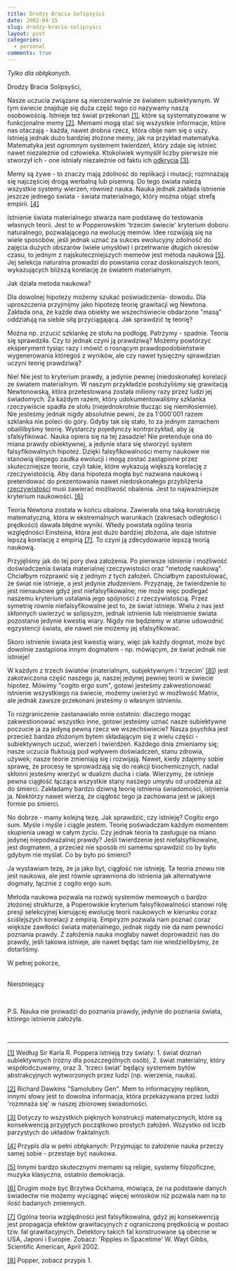 ```yaml
---
title: Drodzy Bracia Solipsyści
date: 2002-04-15
slug: drodzy-bracia-solipsysci
layout: post
categories:
  - personal
comments: true
---
```


<p><i>Tylko dla ob&#322;&#261;kanych.</i></p>

<p>Drodzy Bracia Solipsy&#347;ci,</p>

<p>Nasze uczucia zwi&#261;zane
s&#261; nierozerwalnie ze &#347;wiatem subiektywnym. W tym &#347;wiecie
znajduje si&#281; du&#380;a cz&#281;&#347;&#263; tego co nazywamy nasz&#261;
osobowo&#347;ci&#261;. Istnieje te&#380; &#347;wiat przekona&#324; <a
href="#_ftn1" name="_ftnref1">[1]</a>,
które s&#261; systematyzowane w funkcjonalne memy <a href="#_ftn2" name="_ftnref2">[2]</a>.
Memami mog&#261; sta&#263; si&#281; wszystkie informacje, które nas
otaczaj&#261; - ka&#380;da, nawet drobna rzecz, która obije nam si&#281; o
uszy. Istniej&#261; jednak du&#380;o bardziej z&#322;o&#380;one memy, jak na
przyk&#322;ad matematyka. Matematyka jest ogromnym systemem twierdze&#324;,
który zdaje si&#281; istnie&#263; nawet niezale&#380;nie od cz&#322;owieka.
Ktokolwiek wymy&#347;li&#322; liczby pierwsze nie stworzy&#322; ich - one
istnia&#322;y niezale&#380;nie od faktu ich <u>odkrycia</u> <a href="#_ftn3" name="_ftnref3">[3]</a>.</p>


<p>Memy s&#261; &#380;ywe - to
znaczy maj&#261; zdolno&#347;&#263; do replikacji i mutacji;
rozmna&#380;aj&#261; si&#281; najcz&#281;&#347;ciej drog&#261; werbaln&#261;
lub pisemn&#261;. Do tego &#347;wiata nale&#380;&#261; wszystkie systemy
wierze&#324;, równie&#380; nauka. Nauka jednak zak&#322;ada istnienie jeszcze
jednego &#347;wiata - &#347;wiata materialnego, który mo&#380;na
obj&#261;&#263; stref&#261; empirii. <a 
href="#_ftn4" name="_ftnref4">[4]</a></p>


<p>Istnienie &#347;wiata
materialnego stwarza nam podstaw&#281; do testowania w&#322;asnych teorii. Jest
to w Popperowskim 'trzecim &#347;wiecie' kryterium doboru naturalnego,
pozwalaj&#261;cego na ewolucj&#281; memów. Idee rozwijaj&#261; si&#281; na
wiele sposobów, je&#347;li jednak uzna&#263; za sukces ewolucyjny zdolno&#347;&#263;
do zaj&#281;cia du&#380;ych obszarów (wiele umys&#322;ów) i przetrwanie
d&#322;ugich okresów czasu, to jednym z najskuteczniejszych memeów jest metoda
naukowa <a href="#_ftn5" name="_ftnref5">[5]</a>.
Jej selekcja naturalna prowadzi do powstania coraz doskonalszych teorii,
wykazuj&#261;cych bli&#380;sz&#261; korelacj&#281; ze &#347;wiatem materialnym.</p>

<p>Jak dzia&#322;a metoda naukowa? </p>

<p>Dla dowolnej hipotezy mo&#380;emy
szuka&#263; po&#347;wiadczenia- dowodu. Dla uproszczenia przyjmijmy jako
hipotez&#281; teori&#281; grawitacji wg Newtona. Zak&#322;ada ona, &#380;e
ka&#380;de dwa obiekty we wszech&#347;wiecie obdarzone "mas&#261;" oddzia&#322;uj&#261;
na siebie si&#322;&#261; przyci&#261;gaj&#261;c&#261;. Jak sprawdzi&#263;
t&#281; teori&#281;?</p>

<p>Mo&#380;na np. zrzuci&#263;
szklank&#281; ze sto&#322;u na pod&#322;og&#281;. Patrzymy - spadnie. Teoria
si&#281; sprawdzi&#322;a. Czy to jednak czyni j&#261; prawdziw&#261;?
Mo&#380;emy powtórzy&#263; eksperyment tysi&#261;c razy i mówi&#263; o rosn&#261;cym
prawdopodobie&#324;stwie wygenerowania którego&#347; z wyników, ale czy nawet
tysi&#281;czny sprawdzian uczyni teori&#281; prawdziw&#261;? </p>

<p>Nie! Nie jest to kryterium
prawdy, a jedynie pewnej (niedoskona&#322;ej) korelacji ze &#347;wiatem
materialnym. W naszym przyk&#322;adzie pos&#322;u&#380;yli&#347;my si&#281;
grawitacj&#261; Newtonowsk&#261;, która przetestowana zosta&#322;a miliony razy
przez ludzi jej &#347;wiadomych. Za ka&#380;dym razem, który
udokumentowali&#347;my szklanka rzeczywi&#347;cie spad&#322;a ze sto&#322;u
(niejednokrotnie t&#322;ucz&#261;c si&#281; niemi&#322;osiernie). Nie
jeste&#347;my jednak nigdy absolutnie pewni, &#380;e za 1'000'001 razem
szklanka nie poleci do góry. Gdyby tak si&#281; sta&#322;o, to za jednym
zamachem obaliliby&#347;my teori&#281;. Wystarczy pojedynczy
kontrprzyk&#322;ad, aby j&#261; sfalsyfikowa&#263;. Nauka opiera si&#281; na
tej zasadzie! Nie pretenduje ona do miana prawdy obiektywnej, a jedynie stara
si&#281; stworzy&#263; system falsyfikowalnych hipotez. Dzi&#281;ki
falsyfikowalno&#347;ci memy naukowe nie stanowi&#261; &#347;lepego zau&#322;ka
ewolucji i mog&#261; zosta&#263; zast&#261;pione przez skuteczniejsze teorie,
czyli takie, które wykazuj&#261; wi&#281;ksz&#261; korelacj&#281; z
rzeczywisto&#347;ci&#261;. Aby dana hipoteza mog&#322;a by&#263; nazwana
naukow&#261; i pretendowa&#263; do prezentowania nawet niedoskona&#322;ego
przybli&#380;enia <u>rzeczywisto&#347;ci</u> musi zawiera&#263;
mo&#380;liwo&#347;&#263; obalenia. Jest to najwa&#380;niejsze kryterium
naukowo&#347;ci. <a href="#_ftn6" name="_ftnref6">[6]</a></p>

<p>Teoria Newtona zosta&#322;a w
ko&#324;cu obalona. Zawiera&#322;a ona tak&#261; konstrukcj&#281;
matematyczn&#261;, która w ekstremalnych warunkach (zakresach
odleg&#322;o&#347;ci i pr&#281;dko&#347;ci) dawa&#322;a b&#322;&#281;dne
wyniki. Wtedy powsta&#322;a ogólna teoria wzgl&#281;dno&#347;ci Einsteina,
która jest du&#380;o bardziej z&#322;o&#380;ona, ale daje istotnie lepsz&#261;
korelacj&#281; z empiri&#261; <a href="#_ftn7"
name="_ftnref7">[7]</a>.
To czyni j&#261; zdecydowanie lepsz&#261; teori&#261; naukow&#261;.</p>


<p>Przyj&#281;li&#347;my jak do
tej pory dwa za&#322;o&#380;enia. Po pierwsze istnienie i
mo&#380;liwo&#347;&#263; do&#347;wiadczenia &#347;wiata materialnej
rzeczywisto&#347;ci oraz "metod&#281; naukow&#261;". Chcia&#322;bym
rozprawi&#263; si&#281; z jednym z tych
za&#322;o&#380;e&#324;. Chcia&#322;bym zapostulowa&#263;, &#380;e &#347;wiat
nie istnieje, a jest jedynie z&#322;udzeniem. Przyznaj&#281;, &#380;e
twierdzenie to jest nienaukowe gdy&#380; jest niefalsyfikowalne; nie mo&#380;e
wi&#281;c podlega&#263; naszemu kryterium ustalania jego spójno&#347;ci z
rzeczywisto&#347;ci&#261;. Przez symetri&#281; równie niefalsyfikowalne jest
to, &#380;e &#347;wiat istnieje. Wielu z nas jest sk&#322;onnych uwierzy&#263;
w solipsyzm, jednak istnienie lub nieistnienie &#347;wiata pozostanie jedynie
kwesti&#261; wiary. Nigdy nie b&#281;dziemy w stanie udowodni&#263; egzystencji
&#347;wiata, ale nawet nie mo&#380;emy jej sfalsyfikowa&#263;. </p>


<p>Skoro istnienie &#347;wiata
jest kwesti&#261; wiary, wi&#281;c jak ka&#380;dy dogmat, mo&#380;e by&#263;
dowolnie zast&#261;piona innym dogmatem - np. mówi&#261;cym, &#380;e &#347;wiat
jednak nie istnieje!</p>


<p>W ka&#380;dym z trzech
&#347;wiatów (materialnym, subjektywnym i 'trzecim' <a name="_ftnref8" href="#_ftn8">[8]</a>)
jest zakotwiczona cz&#281;&#347;&#263; naszego ja, naszej jedynej pewnej teorii
w &#347;wiecie hipotez. Mówimy "cogito ergo sum", gotowi jeste&#347;my
zakwestionowa&#263; istnienie wszystkiego na &#347;wiecie, mo&#380;emy
uwierzy&#263; w mo&#380;liwo&#347;&#263; Matrix, ale jednak zawsze przekonani
jeste&#347;my o w&#322;asnym istnieniu.</p>


<p>To rozgraniczenie
zastanawia&#322;o mnie ostatnio: dlaczego mog&#261;c zakwestionowa&#263; wszystko
inne, gotowi jeste&#347;my uzna&#263; nasze subiektywne poczucie ja za
jedyn&#261; pewn&#261; rzecz we wszech&#347;wiecie? Nasza psychika jest
przecie&#380; bardzo z&#322;o&#380;onym bytem sk&#322;adaj&#261;cym si&#281; z
wielu cz&#281;&#347;ci - subiektywnych uczu&#263;, wierze&#324; i
twierdze&#324;. Ka&#380;dego dnia zmieniamy si&#281;; nasze uczucia fluktuuj&#261; pod wp&#322;ywem
do&#347;wiadcze&#324;, stanu zdrowia, u&#380;ywek; nasze teorie zmieniaj&#261;
si&#281; i rozwijaj&#261;. Nawet, kiedy zdajemy sobie spraw&#281;, &#380;e
procesy te sprowadzaj&#261; si&#281; do reakcji biochemicznych, nadal
sk&#322;onni jeste&#347;my wierzy&#263; w dualizm ducha i cia&#322;a. Wierzymy,
&#380;e istnieje pewna ci&#261;g&#322;o&#347;&#263; &#322;&#261;cz&#261;ca
wszystkie stany naszego umys&#322;u od urodzenia a&#380; do &#347;mierci.
Zak&#322;adamy bardzo dziwn&#261; teori&#281; istnienia &#347;wiadomo&#347;ci,
istnienia ja. Niektórzy nawet wierz&#261;, &#380;e ci&#261;g&#322;o&#347;&#263;
tego ja zachowana jest w jakiej&#347; formie po &#347;mierci. </p>

<p>No dobrze - mamy kolejn&#261;
tez&#281;. Jak sprawdzi&#263;, czy istniej&#281;? Cogito ergo sum. My&#347;le i
my&#347;le i ci&#261;gle jestem. Teori&#281; po&#347;wiadczam ka&#380;dym
momentem skupienia uwagi w ca&#322;ym &#380;yciu. Czy jednak teoria ta
zas&#322;uguje na miano jedynej niepodwa&#380;alnej prawdy? Je&#347;li
twierdzenie jest niefalsyfikowalne, jest dogmatem, a przecie&#380; nie sposób
mi samemu sprawdzi&#263; co by by&#322;o gdybym nie my&#347;la&#322;. Co by
by&#322;o po &#347;mierci? </p>


<p>Ja wystawiam tez&#281;, &#380;e
ja jako byt, ci&#261;g&#322;o&#347;&#263; nie istniej&#281;. Ta teoria znowu
nie jest naukowa, ale jest równie uprawniona do istnienia jak alternatywne
dogmaty, &#322;&#261;cznie z cogito ergo sum.</p>

<p>Metoda naukowa pozwala na rozwój
systemów memowych o bardzo z&#322;o&#380;onej strukturze, a Poperowskie
kryterium falsyfikowalno&#347;ci
stanowi rol&#281; presji selekcyjnej kieruj&#261;cej ewolucj&#281;
teorii naukowych w kierunku coraz &#347;ci&#347;lejszych korelacji z
empiri&#261;. Empiryzm pozwala nam pozna&#263; coraz wi&#281;ksze
zawi&#322;o&#347;ci &#347;wiata materialnego, jednak nigdy nie da nam
pewno&#347;ci poznania prawdy. Z
za&#322;o&#380;enia nauka mog&#322;aby nawet doprowadzi&#263; nas do prawdy,
je&#347;li takowa istnieje, ale nawet b&#281;d&#261;c tam nie
wiedzieliby&#347;my, &#380;e dotarli&#347;my. </p>

<p>W pe&#322;nej pokorze,</p>

<p><br />Nieistniej&#261;cy</p>

<p>&nbsp;</p>

<p>P.S. Nauka nie prowadzi do
poznania prawdy, jedynie do poznania &#347;wiata, którego istnienie
za&#322;o&#380;y&#322;a.</p>

<p>&nbsp;</p>
<hr />


<p><a href="#_ftnref1"name="_ftn1">[1]</a> Wed&#322;ug
Sir Karla R. Poppera istniej&#261; trzy &#347;wiaty: 1. &#347;wiat dozna&#324;
subiektywnych (ró&#380;ny dla poszczególnych osób), 2. &#347;wiat materialny,
który wspó&#322;odczuwamy, oraz 3. 'trzeci &#347;wiat' b&#281;d&#261;cy
systemem bytów abstrakcyjnych wytworzonych przez ludzi (np. wierzenia, nauka).</p>

<p><a href="#_ftnref2" name="_ftn2">[2]</a> Richard
Dawkins "Samolubny Gen". Mem to informacyjny replikon, innymi s&#322;owy jest
to dowolna informacja, która przekazywana przez ludzi 'rozmna&#380;a si&#281;'
w naszej zbiorowej &#347;wiadomo&#347;ci. </p>

<p><a href="#_ftnref3" name="_ftn3">[3]</a> Dotyczy to
wszystkich pi&#281;knych konstrukcji matematycznych, które s&#261;
konsekwencj&#261; przyj&#281;tych pocz&#261;tkowo prostych
za&#322;o&#380;e&#324;. Wszystko od liczb parzystych do uk&#322;adów
fraktalnych.</p>

<p><a href="#_ftnref4" name="_ftn4">[4]</a> Przypis dla
w pe&#322;ni ob&#322;&#261;kanych: Przyjmuj&#261;c to za&#322;o&#380;enie nauka
przeczy samej sobie - przestaje by&#263; naukowa.</p>

<p><a href="#_ftnref5" name="_ftn5">[5]</a> Innymi
bardzo skutecznymi memami s&#261; religie, systemy filozoficzne, muzyka
klasyczna, ostatnio demokracja.</p>

<p><a href="#_ftnref6" name="_ftn6">[6]</a> Drugim
mo&#380;e by&#263; Brzytwa Ockhama, mówi&#261;ca, &#380;e na podstawie danych
&#347;wiadectw nie mo&#380;emy wyci&#261;gn&#261;&#263; wi&#281;cej wniosków
ni&#380; pozwala nam na to ilo&#347;&#263; badanych zmiennych.</p>

<p><a href="#_ftnref7" name="_ftn7">[7]</a> Ogólna
teoria wzgl&#281;dno&#347;ci jest falsyfikowalna, gdy&#380; jej
konsekwencj&#261; jest propagacja efektów grawitacyjnych z ograniczon&#261;
pr&#281;dko&#347;ci&#261; w postaci tzw. fal grawitacyjnych. Detektory takich
fal konstruowane s&#261; obecnie w USA, Japoni i Europie. Zobacz: 'Ripples in Spacetime' W. Wayt Gibbs,
Scientific American, April 2002.</p>

<p><a href="#_ftnref8" name="_ftn8">[8]</a> Popper, zobacz przypis 1.</p>